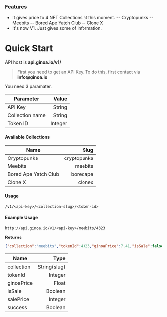 ### Features

- It gives price to 4 NFT Collections at this moment.
-- Cryptopunks
-- Meebits
-- Bored Ape Yatch Club
-- Clone X
- It's now V1. Just gives some of information.

# Quick Start

API host is **api.ginoa.io/v1/**

> First you need to get an API Key. To do this, first contact via **info@ginoa.io**

You need 3 paramater.

| Parameter      | Value |
| --------- | -----:|
| API Key  | String |
| Collection name     |   String |
| Token ID      |    Integer |
#### Available Collections
| Name      | Slug |
| --------- | -----:|
| Cryptopunks  | cryptopunks |
| Meebits     |   meebits |
| Bored Ape Yatch Club      |    boredape |
| Clone X      |    clonex |
#### Usage
    /v1/<api-key>/<collection-slug>/<token-id>
#### Example Usage
    http://api.ginoa.io/v1/<api-key>/meebits/4323
**Returns**
```json
{"collection":"meebits","tokenId":4323,"ginoaPrice":7.41,"isSale":false,"salePrice":0,"success":true}
```
| Name      | Type |
| --------- | -----:|
| collection  | String(slug) |
|   tokenId   |   Integer |
| ginoaPrice      |    Float |
| isSale      |    Boolean |
| salePrice      |    Integer |
| success      |    Boolean |

